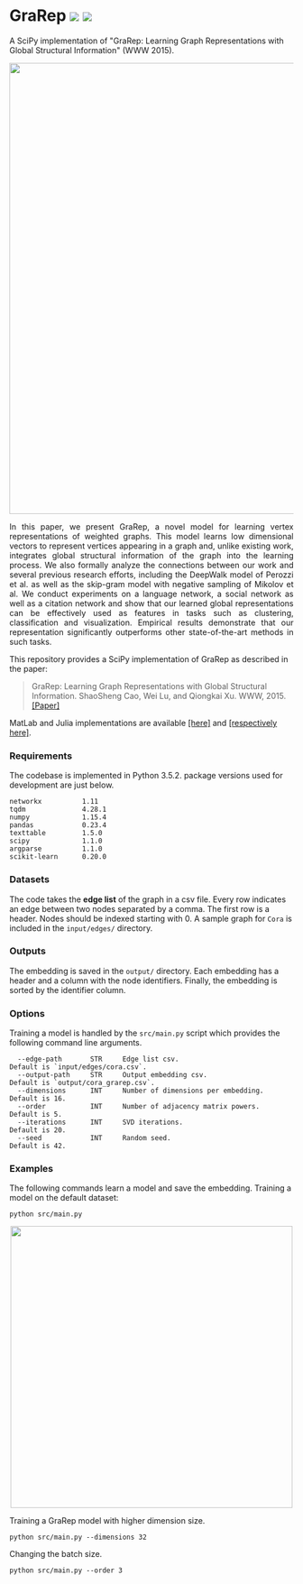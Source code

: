 GraRep 	<img src="https://img.shields.io/badge/stars-5+-blue.svg"/> <img src="https://img.shields.io/badge/license-MIT-blue.svg"/>
============================================
A SciPy implementation of "GraRep: Learning Graph Representations with Global Structural Information" (WWW 2015).
<p align="center">
  <img width="800" src="grarep.png">
</p>
<p align="justify">
In this paper, we present GraRep, a novel model for learning vertex representations of weighted graphs. This model learns low dimensional vectors to represent vertices appearing in a graph and, unlike existing work, integrates global structural information of the graph into the learning process. We also formally analyze the connections between our work and several previous research efforts, including the DeepWalk model of Perozzi et al. as well as the skip-gram model with negative sampling of Mikolov et al. We conduct experiments on a language network, a social network as well as a citation network and show that our learned global representations can be effectively used as features in tasks such as clustering, classification and visualization. Empirical results demonstrate that our representation significantly outperforms other state-of-the-art methods in such tasks.</p>

This repository provides a SciPy implementation of GraRep as described in the paper:

> GraRep: Learning Graph Representations with Global Structural Information.
> ShaoSheng Cao, Wei Lu, and Qiongkai Xu.
> WWW, 2015.
> [[Paper]](https://www.researchgate.net/profile/Qiongkai_Xu/publication/301417811_GraRep/links/5847ecdb08ae8e63e633b5f2/GraRep.pdf)

MatLab and Julia implementations are available [[here]](https://github.com/ShelsonCao/GraRep) and [[respectively here]](https://github.com/xgfs/GraRep.jl).

### Requirements
The codebase is implemented in Python 3.5.2. package versions used for development are just below.
```
networkx          1.11
tqdm              4.28.1
numpy             1.15.4
pandas            0.23.4
texttable         1.5.0
scipy             1.1.0
argparse          1.1.0
scikit-learn      0.20.0
```
### Datasets

The code takes the **edge list** of the graph in a csv file. Every row indicates an edge between two nodes separated by a comma. The first row is a header. Nodes should be indexed starting with 0. A sample graph for `Cora` is included in the  `input/edges/` directory. 

### Outputs

The embedding is saved in the `output/` directory. Each embedding has a header and a column with the node identifiers. Finally, the embedding is sorted by the identifier column.

### Options
Training a model is handled by the `src/main.py` script which provides the following command line arguments.

```
  --edge-path       STR     Edge list csv.                         Default is `input/edges/cora.csv`.
  --output-path     STR     Output embedding csv.                  Default is `output/cora_grarep.csv`.
  --dimensions      INT     Number of dimensions per embedding.    Default is 16.
  --order           INT     Number of adjacency matrix powers.     Default is 5.  
  --iterations      INT     SVD iterations.                        Default is 20.
  --seed            INT     Random seed.                           Default is 42.
```
### Examples
The following commands learn a model and save the embedding. Training a model on the default dataset:
```
python src/main.py
```
<p align="center">
  <img width="500" src="grarep.gif">
</p>

Training a GraRep model with higher dimension size.
```
python src/main.py --dimensions 32
```
Changing the batch size.
```
python src/main.py --order 3
```
